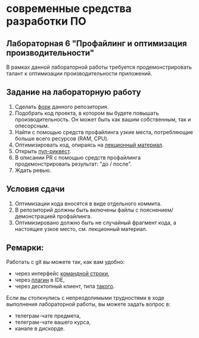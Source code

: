 # современные средства разработки ПО
## Лабораторная 6 "Профайлинг и оптимизация производительности"
В рамках данной лабораторной работы требуется продемонстрировать талант к оптимизации производительности приложений.
## Задание на лабораторную работу
1. Сделать [форк](https://docs.github.com/en/get-started/quickstart/fork-a-repo) данного репозитория.
2. Подобрать код проекта, в котором вы будете повышать производительность. Он может быть как вашим собственным, так и опесорсным.
3. Найти с помощью средств профайлинга узкие места, потребляющие больше всего ресурсов (RAM, CPU).
4. Оптимизировать код, опираясь на [лекционный материал](https://github.com/xtrueman/prog_instruments/blob/main/Profiling.md).
6. Открыть [пул-риквест](https://docs.github.com/en/pull-requests/collaborating-with-pull-requests/proposing-changes-to-your-work-with-pull-requests/creating-a-pull-request-from-a-fork).
7. В описании PR с помощью средств профайлинга продемонстрировать результат: "до / после".
8. Ждать ревью.
## Условия сдачи
1. Оптимизации кода вносятся в виде отдельного коммита.
2. В репозиторий должны быть включены файлы с пояснением/демонстрацией профайлинга.
3. Оптимизировано должно быть не случайный фрагмент кода, а настоящее узкое место, см. лекционный материал.
## Ремарки:
Работать с git вы можете так, как вам удобно:
* через интерфейс [командной строки](https://git-scm.com/book/en/v2/Getting-Started-Installing-Git),
* через [плагин](https://www.jetbrains.com/help/pycharm/set-up-a-git-repository.html#fetch) в IDE,
* через десктопный клиент, типа [такого](https://desktop.github.com/).

Если вы столкнулись с непреодолимыми трудностями в ходе выполнения лабораторной работы, вы можете задать вопрос в:
* телеграм-чате предмета,
* телеграм-чате вашего курса,
* канале в дискорде.
